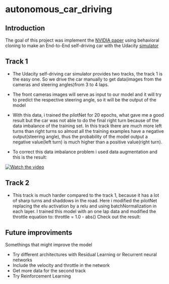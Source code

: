 # autonomous_car_driving
## Introduction
The goal of this project was implement the [NVIDIA paper](https://images.nvidia.com/content/tegra/automotive/images/2016/solutions/pdf/end-to-end-dl-using-px.pdf)
using behavioral cloning to make an End-to-End self-driving car with the Udacity [simulator](https://github.com/udacity/self-driving-car-sim) 

## Track 1
*   The Udacity self-driving car simulator provides two tracks, the track 1 is the easy one. So we drive the car manually to get data(images from the cameras and steering angles)from 3 to 4 laps.

*   The front cameras images will serve as input to our model and it will
try to predict the respective steering angle, so it will be the output of the model

*   With this data, i trained the pilotNet for 20 epochs,
what gave me a good result but the car was not able to do the final right turn because of the data imbalance of the training set. In this track there are much more left turns than right turns so almost all the training examples have a negative output(steering angle), thus the probability of the model output a negative value(left turn) is much higher than a positive value(right turn).

*   To correct this data imbalance problem i used data augmentation and this
is the result:

[![Watch the video](http://i3.ytimg.com/vi/LC6WGWp_Yik/maxresdefault.jpg)](https://youtu.be/LC6WGWp_Yik&t=6s)

## Track 2
* This track is much harder compared to the track 1, because it has a lot of sharp turns and shaddows in the road. Here i modified the pilotNet replacing the elu activation by a relu and using batchNormalization in each layer. I trained this model with an one lap data and modified the throttle equation to:
throttle = 1.0 - abs()
Check out the result:




## Future improviments
Somethings that might improve the model
* Try different architectures with Residual Learning or Recurrent neural networks
* Include the velocity and throttle in the network
* Get more data for the second track
* Try Reinforcement Learning
